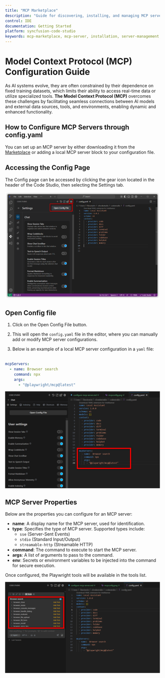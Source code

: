 ```yaml
---
title: "MCP Marketplace"
description: "Guide for discovering, installing, and managing MCP servers in Syncfusion Code Studio via the marketplace interface."
control: IDE
documentation: Getting Started
platform: syncfusion-code-studio
keywords: mcp-marketplace, mcp-server, installation, server-management, code-studio
---
```


# Model Context Protocol (MCP) Configuration Guide

As AI systems evolve, they are often constrained by their dependence on fixed training datasets, which limits their ability to access real-time data or utilize specialized tools. **The Model Context Protocol (MCP)** overcomes these challenges by facilitating seamless connections between AI models and external data sources, tools, and environments, enabling dynamic and enhanced functionality.

## How to Configure MCP Servers through config.yaml

You can set up an MCP server by either downloading it from the [Marketplace](/code-studio/reference/configure-properties/mcp/marketplace) or adding a local MCP server block to your configuration file.

## Accessing the Config Page

The Config page can be accessed by clicking the gear icon located in the header of the Code Studio, then selecting the Settings tab.

<img src="../../reference-images/openconfig.png" alt="Config Page" >

## Open Config file

1. Click on the Open Config File button.

2. This will open the `config.yaml` file in the editor, where you can manually add or modify MCP server configurations.

3. Below is an example of a local MCP server configuration in a `yaml` file:

```yaml

mcpServers:
  - name: Browser search
    command: npx
    args:
      - "@playwright/mcp@latest"
```
<img src="../../reference-images/mcpconfig.png" alt="Config Page" >

## MCP Server Properties

Below are the properties you can configure for an MCP server:

- **name**: A display name for the MCP server, used for identification.
- **type**: Specifies the type of MCP server. Supported types include:
  - `sse` (Server-Sent Events)
  - `stdio` (Standard Input/Output)
  - `streamable-http` (Streamable HTTP)
- **command**: The command to execute to start the MCP server.
- **args**: A list of arguments to pass to the command.
- **env**: Secrets or environment variables to be injected into the command for secure execution.

Once configured, the Playwright tools will be available in the tools list.

<img src="../../reference-images/mcptools.png" alt="Config Page" >

